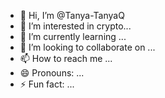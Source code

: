  - 👋 Hi, I’m @Tanya-TanyaQ
- 👀 I’m interested in crypto... 
- 🌱 I’m currently learning ...  
- 💞️ I’m looking to collaborate on ...  
- 📫 How to reach me ... 
- 😄 Pronouns: ...  
- ⚡ Fun fact: ... 
 

